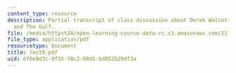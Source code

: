 ```yaml
---
content_type: resource
description: Partial transcript of class discussion about Derek Walcott, The Castaway,
  and The Gulf.
file: /media/https%3A/open-learning-course-data-rc.s3.amazonaws.com/21l-315-prizewinners-spring-2007/6f6e8d3c9f3578c288d5bd852529df3a_lect8.pdf
file_type: application/pdf
resourcetype: Document
title: lect8.pdf
uid: 6f6e8d3c-9f35-78c2-88d5-bd852529df3a
---
```

